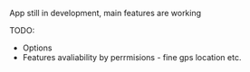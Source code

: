 App still in development, main features are working

TODO:

- Options
- Features avaliability by perrmisions - fine gps location etc.
